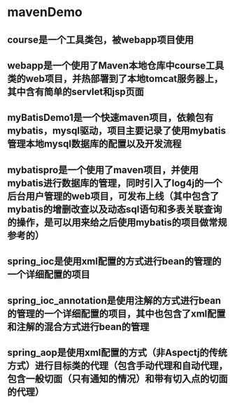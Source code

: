 # mavenDemo
## course是一个工具类包，被webapp项目使用
## webapp是一个使用了Maven本地仓库中course工具类的web项目，并热部署到了本地tomcat服务器上，其中含有简单的servlet和jsp页面
## myBatisDemo1是一个快速maven项目，依赖包有mybatis，mysql驱动，项目主要记录了使用mybatis管理本地mysql数据库的配置以及开发流程
## mybatispro是一个使用了maven项目，并使用mybatis进行数据库的管理，同时引入了log4j的一个后台用户管理的web项目，可发布上线（其中包含了mybatis的增删改查以及动态sql语句和多表关联查询的操作，是可以用来给之后使用mybatis的项目做常规参考的）
## spring_ioc是使用xml配置的方式进行bean的管理的一个详细配置的项目
## spring_ioc_annotation是使用注解的方式进行bean的管理的一个详细配置的项目，其中也包含了xml配置和注解的混合方式进行bean的管理
## spring_aop是使用xml配置的方式（非Aspectj的传统方式）进行目标类的代理（包含手动代理和自动代理，包含一般切面（只有通知的情况）和带有切入点的切面的代理）
